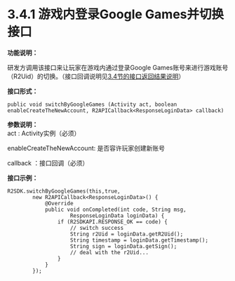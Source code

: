 # 3.4.1 游戏内登录Google Games并切换接口

**功能说明：**

研发方调用该接口来让玩家在游戏内通过登录Google Games账号来进行游戏账号（R2Uid）的切换。（接口回调说明见[3.4节的接口返回结果说明](./)）

**接口形式：**

```text
public void switchByGoogleGames (Activity act, boolean enableCreateTheNewAccount, R2APICallback<ResponseLoginData> callback)
```

**参数说明：**  
 act : Activity实例（必须）

enableCreateTheNewAccount: 是否容许玩家创建新账号

callback ：接口回调（必须）

**接口示例：**

```text
R2SDK.switchByGoogleGames(this,true,
        new R2APICallback<ResponseLoginData>() {
            @Override
            public void onCompleted(int code, String msg,
                    ResponseLoginData loginData) {
                if (R2SDKAPI.RESPONSE_OK == code) {
                    // switch success
                    String r2Uid = loginData.getR2Uid();
                    String timestamp = loginData.getTimestamp();
                    String sign = loginData.getSign();
                    // deal with the r2Uid...
                }
            }
        });    
```

